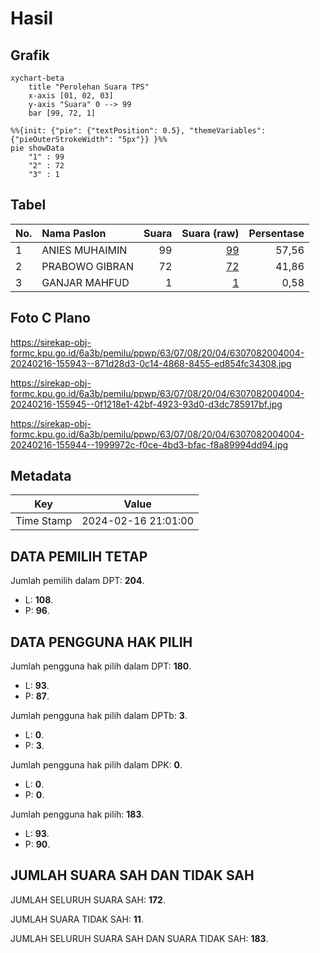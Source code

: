 # Hasil

## Grafik

```mermaid
xychart-beta
    title "Perolehan Suara TPS"
    x-axis [01, 02, 03]
    y-axis "Suara" 0 --> 99
    bar [99, 72, 1]
```

```mermaid
%%{init: {"pie": {"textPosition": 0.5}, "themeVariables": {"pieOuterStrokeWidth": "5px"}} }%%
pie showData
    "1" : 99
    "2" : 72
    "3" : 1
```

## Tabel

| No. | Nama Paslon    | Suara | Suara (raw) | Persentase |
|:--- |:-------------- | -----:| -----------:| ----------:|
| 1   | ANIES MUHAIMIN | 99    | [99][p-1]   | 57,56      |
| 2   | PRABOWO GIBRAN | 72    | [72][p-2]   | 41,86      |
| 3   | GANJAR MAHFUD  | 1     | [1][p-3]    | 0,58       |


[p-1]: https://github.com/gigit-pemilu/pemilu-2024-63-kalimantan-selatan/blob/main/pilpres/hitung-suara/sub/63-kalimantan-selatan/sub/07-hulu-sungai-tengah/sub/08-batang-alai-utara/sub/2004-maringgit/sub/004-tps/sub/paslon-1.txt
[p-2]: https://github.com/gigit-pemilu/pemilu-2024-63-kalimantan-selatan/blob/main/pilpres/hitung-suara/sub/63-kalimantan-selatan/sub/07-hulu-sungai-tengah/sub/08-batang-alai-utara/sub/2004-maringgit/sub/004-tps/sub/paslon-2.txt
[p-3]: https://github.com/gigit-pemilu/pemilu-2024-63-kalimantan-selatan/blob/main/pilpres/hitung-suara/sub/63-kalimantan-selatan/sub/07-hulu-sungai-tengah/sub/08-batang-alai-utara/sub/2004-maringgit/sub/004-tps/sub/paslon-3.txt

## Foto C Plano

https://sirekap-obj-formc.kpu.go.id/6a3b/pemilu/ppwp/63/07/08/20/04/6307082004004-20240216-155943--871d28d3-0c14-4868-8455-ed854fc34308.jpg

https://sirekap-obj-formc.kpu.go.id/6a3b/pemilu/ppwp/63/07/08/20/04/6307082004004-20240216-155945--0f1218e1-42bf-4923-93d0-d3dc785917bf.jpg

https://sirekap-obj-formc.kpu.go.id/6a3b/pemilu/ppwp/63/07/08/20/04/6307082004004-20240216-155944--1999972c-f0ce-4bd3-bfac-f8a89994dd94.jpg


## Metadata

| Key        | Value               |
| ---------- | ------------------- |
| Time Stamp | 2024-02-16 21:01:00 |


## DATA PEMILIH TETAP

Jumlah pemilih dalam DPT: **204**.
 * L: **108**.
 * P: **96**.

## DATA PENGGUNA HAK PILIH

Jumlah pengguna hak pilih dalam DPT: **180**.
 * L: **93**.
 * P: **87**.

Jumlah pengguna hak pilih dalam DPTb: **3**.
 * L: **0**.
 * P: **3**.

Jumlah pengguna hak pilih dalam DPK: **0**.
 * L: **0**.
 * P: **0**.

Jumlah pengguna hak pilih: **183**.
 * L: **93**.
 * P: **90**.

## JUMLAH SUARA SAH DAN TIDAK SAH

JUMLAH SELURUH SUARA SAH: **172**.

JUMLAH SUARA TIDAK SAH: **11**.

JUMLAH SELURUH SUARA SAH DAN SUARA TIDAK SAH: **183**.


